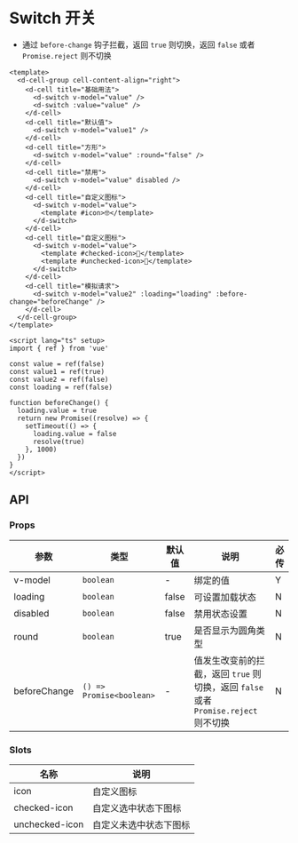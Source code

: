 # Switch 开关

- 通过 `before-change` 钩子拦截，返回 `true` 则切换，返回 `false` 或者 `Promise.reject` 则不切换

```vue client=Mobile playground=MSwitch
<template>
  <d-cell-group cell-content-align="right">
    <d-cell title="基础用法">
      <d-switch v-model="value" />
      <d-switch :value="value" />
    </d-cell>
    <d-cell title="默认值">
      <d-switch v-model="value1" />
    </d-cell>
    <d-cell title="方形">
      <d-switch v-model="value" :round="false" />
    </d-cell>
    <d-cell title="禁用">
      <d-switch v-model="value" disabled />
    </d-cell>
    <d-cell title="自定义图标">
      <d-switch v-model="value">
        <template #icon>🤓</template>
      </d-switch>
    </d-cell>
    <d-cell title="自定义图标">
      <d-switch v-model="value">
        <template #checked-icon>🌝</template>
        <template #unchecked-icon>🌚</template>
      </d-switch>
    </d-cell>
    <d-cell title="模拟请求">
      <d-switch v-model="value2" :loading="loading" :before-change="beforeChange" />
    </d-cell>
  </d-cell-group>
</template>

<script lang="ts" setup>
import { ref } from 'vue'

const value = ref(false)
const value1 = ref(true)
const value2 = ref(false)
const loading = ref(false)

function beforeChange() {
  loading.value = true
  return new Promise((resolve) => {
    setTimeout(() => {
      loading.value = false
      resolve(true)
    }, 1000)
  })
}
</script>
```

## API

### Props

|参数|类型|默认值|说明|必传|
|---|----|-----|---|----|
|v-model|`boolean`|-|绑定的值|Y|
|loading|`boolean`|false|可设置加载状态|N|
|disabled|`boolean`|false|禁用状态设置|N|
|round|`boolean`|true|是否显示为圆角类型|N|
|beforeChange|`() => Promise<boolean>`|-|值发生改变前的拦截，返回 `true` 则切换，返回 `false` 或者 `Promise.reject` 则不切换|N|

### Slots

| 名称     | 说明             |
| -------------- | ---------------------- |
| icon           | 自定义图标             |
| checked-icon   | 自定义选中状态下图标   |
| unchecked-icon | 自定义未选中状态下图标 |
